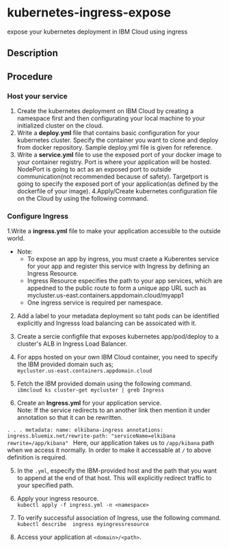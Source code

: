 # kubernetes-ingress-expose
expose your kubernetes deployment in IBM Cloud using ingress
## Description

## Procedure
### Host your service
1. Create the kubernetes deployment on IBM Cloud by creating a namespace first and then configurating your local machine to your initialized cluster on the cloud.
2. Write a **deploy.yml** file that contains basic configuration for your kubernetes cluster. Specify the container you want to clone and deploy from docker repository. Sample deploy.yml file is given for reference.
3. Write a **service.yml** file to use the exposed port of your docker image to your container registry. Port is where your application will be hosted. NodePort is going to act as an exposed port to outside communication(not recommended because of safety). Targetport is going to specify the exposed port of your application(as defined by the dockerfile of your image).
4.Apply/Create kubernetes configuration file on the Cloud by using the following command.

### Configure Ingress
1.Write a **ingress.yml** file to make your application accessible to the outside world.
  - Note:
    - To expose an app by ingress, you must craete a Kuberentes service for your app and register this service with Ingress by defining an Ingress Resource.
    - Ingress Resource especifies the path to your app services, which are appedned to the public route to form a unique app URL such as mycluster.us-east.containers.appdomain.cloud/myapp1
    - One ingress service is required per namespace.

2. Add a label to your metadata deployment so taht pods can be identified explicitly and Ingresss load balancing can be assoicated with it.
3. Create a sercie configfile that exposes kubernetes app/pod/deploy to a cluster's ALB in Ingress Load Balancer.
4. For apps hosted on your own IBM Cloud container, you need to specify the IBM provided domain such as;<br>
`
mycluster.us-east.containers.appdomain.cloud
`

3. Fetch the IBM provided domain using the following command.<br/>
`ibmcloud ks cluster-get mycluster | greb Ingress`
 
4. Create an **Ingress.yml** for your application service.<br/>
   Note: If the service redirects to an another link then mention it under annotation so that it can be rewritten.<br>
   
`.
 .
 .
 metadata:
   name: elkibana-ingress
   annotations:
     ingress.bluemix.net/rewrite-path: "serviceName=elkibana rewrite=/app/kibana"
`
  Here, our application takes us to `/app/kibana` path when we access it normally. In order to make it accessable at `/` to above definition is required.
  
5. In the `.yml`, especify the IBM-provided host and the path that you want to append at the end of that host. This will explicitly redirect traffic to your specified path.

6. Apply your ingress resource.<br>
`kubectl apply -f ingress.yml -n <namespace>`

7. To verify successful association of Ingress, use the following command.<br>
`kubectl describe  ingress myingressresource`

8. Access your application at `<domain>/<path>`.
